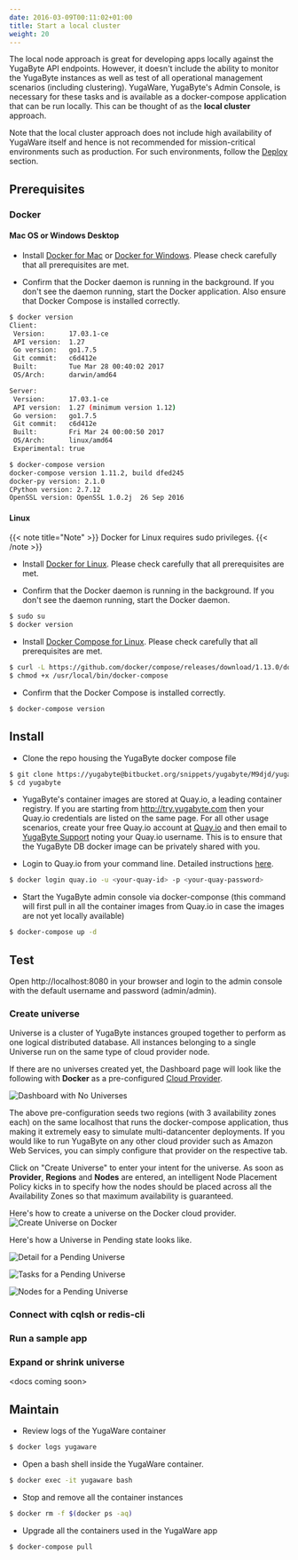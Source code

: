 ```yaml
---
date: 2016-03-09T00:11:02+01:00
title: Start a local cluster
weight: 20
---
```


The local node approach is great for developing apps locally against the YugaByte API endpoints. However, it doesn't include the ability to monitor the YugaByte instances as well as test of all operational management scenarios (including clustering). YugaWare, YugaByte's Admin Console, is necessary for these tasks and is available as a docker-compose application that can be run locally. This can be thought of as the **local cluster** approach.

Note that the local cluster approach does not include high availability of YugaWare itself and hence is not recommended for mission-critical environments such as production. For such environments, follow the [Deploy](/deploy) section.

## Prerequisites

### Docker

#### Mac OS or Windows Desktop

- Install [Docker for Mac](https://docs.docker.com/docker-for-mac/install/) or [Docker for Windows](https://store.docker.com/editions/community/docker-ce-desktop-windows). Please check carefully that all prerequisites are met.

- Confirm that the Docker daemon is running in the background. If you don't see the daemon running, start the Docker application. Also ensure that Docker Compose is installed correctly.

```sh
$ docker version
Client:
 Version:      17.03.1-ce
 API version:  1.27
 Go version:   go1.7.5
 Git commit:   c6d412e
 Built:        Tue Mar 28 00:40:02 2017
 OS/Arch:      darwin/amd64

Server:
 Version:      17.03.1-ce
 API version:  1.27 (minimum version 1.12)
 Go version:   go1.7.5
 Git commit:   c6d412e
 Built:        Fri Mar 24 00:00:50 2017
 OS/Arch:      linux/amd64
 Experimental: true

$ docker-compose version
docker-compose version 1.11.2, build dfed245
docker-py version: 2.1.0
CPython version: 2.7.12
OpenSSL version: OpenSSL 1.0.2j  26 Sep 2016
```

#### Linux

{{< note title="Note" >}}
Docker for Linux requires sudo privileges. 
{{< /note >}}

- Install [Docker for Linux](https://docs.docker.com/engine/installation/linux/ubuntulinux/). Please check carefully that all prerequisites are met.

- Confirm that the Docker daemon is running in the background. If you don't see the daemon running, start the Docker daemon.

```sh
$ sudo su 
$ docker version
```

- Install [Docker Compose for Linux](https://docs.docker.com/compose/install/). Please check carefully that all prerequisites are met.

```sh
$ curl -L https://github.com/docker/compose/releases/download/1.13.0/docker-compose-`uname -s`-`uname -m` > /usr/local/bin/docker-compose
$ chmod +x /usr/local/bin/docker-compose
```

- Confirm that the Docker Compose is installed correctly.

```sh
$ docker-compose version
```


## Install

- Clone the repo housing the YugaByte docker compose file

```sh
$ git clone https://yugabyte@bitbucket.org/snippets/yugabyte/M9djd/yugabyte.git
$ cd yugabyte
```

- YugaByte's container images are stored at Quay.io, a leading container registry. If you are starting from http://try.yugabyte.com then your Quay.io credentials are listed on the same page. For all other usage scenarios, create your free Quay.io account at [Quay.io](https://quay.io/signin/) and then email to [YugaByte Support](mailto:support@yugabyte.com) noting your Quay.io username. This is to ensure that the YugaByte DB docker image can be privately shared with you.

- Login to Quay.io from your command line. Detailed instructions [here](https://docs.quay.io/solution/getting-started.html). 

```sh
$ docker login quay.io -u <your-quay-id> -p <your-quay-password>
```

- Start the YugaByte admin console via docker-componse (this command will first pull in all the container images from Quay.io in case the images are not yet locally available)

```sh
$ docker-compose up -d
```

## Test

Open http://localhost:8080 in your browser and login to the admin console with the default username and password (admin/admin). 

### Create universe

Universe is a cluster of YugaByte instances grouped together to perform as one logical distributed database. All instances belonging to a single Universe run on the same type of cloud provider node. 

If there are no universes created yet, the Dashboard page will look like the following with **Docker** as a pre-configured [Cloud Provider](/admin/#configure-cloud-providers). 

![Dashboard with No Universes](/images/ready-for-local-test.png)

The above pre-configuration seeds two regions (with 3 availability zones each) on the same localhost that runs the docker-compose application, thus making it extremely easy to simulate multi-datancenter deployments. If you would like to run YugaByte on any other cloud provider such as Amazon Web Services, you can simply configure that provider on the respective tab.

Click on "Create Universe" to enter your intent for the universe. As soon as **Provider**, **Regions** and **Nodes** are entered, an intelligent Node Placement Policy kicks in to specify how the nodes should be placed across all the Availability Zones so that maximum availability is guaranteed. 

Here's how to create a universe on the Docker cloud provider.
![Create Universe on Docker](/images/create-univ-docker.png)

Here's how a Universe in Pending state looks like.

![Detail for a Pending Universe](/images/pending-univ-detail.png)

![Tasks for a Pending Universe](/images/pending-univ-tasks.png)

![Nodes for a Pending Universe](/images/pending-univ-nodes.png)

### Connect with cqlsh or redis-cli

### Run a sample app

### Expand or shrink universe

\<docs coming soon\>



## Maintain

- Review logs of the YugaWare container

```sh
$ docker logs yugaware
```

- Open a bash shell inside the YugaWare container.

```sh
$ docker exec -it yugaware bash
```

- Stop and remove all the container instances

```sh
$ docker rm -f $(docker ps -aq)
```

- Upgrade all the containers used in the YugaWare app

```sh
$ docker-compose pull 
```